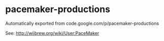 # pacemaker-productions
Automatically exported from code.google.com/p/pacemaker-productions

See:  http://wiibrew.org/wiki/User:PaceMaker
